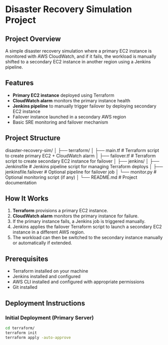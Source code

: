 # Disaster Recovery Simulation Project

## Project Overview
A simple disaster recovery simulation where a primary EC2 instance is monitored with AWS CloudWatch, and if it fails, the workload is manually shifted to a secondary EC2 instance in another region using a Jenkins pipeline.

## Features
- **Primary EC2 instance** deployed using Terraform
- **CloudWatch alarm** monitors the primary instance health
- **Jenkins pipeline** to manually trigger failover by deploying secondary EC2 instance
- Failover instance launched in a secondary AWS region
- Basic SRE monitoring and failover mechanism

## Project Structure

disaster-recovery-sim/
│
├── terraform/
│ ├── main.tf # Terraform script to create primary EC2 + CloudWatch alarm
│ ├── failover.tf # Terraform script to create secondary EC2 instance for failover
│
├── jenkins/
│ ├── Jenkinsfile # Jenkins pipeline script for managing Terraform deploys
│ ├── jenkinsfile.failover # Optional pipeline for failover job
│ └── monitor.py # Optional monitoring script (if any)
│
└── README.md # Project documentation


## How It Works
1. **Terraform** provisions a primary EC2 instance.
2. **CloudWatch alarm** monitors the primary instance for failure.
3. If the primary instance fails, a Jenkins job is triggered manually.
4. Jenkins applies the failover Terraform script to launch a secondary EC2 instance in a different AWS region.
5. The workload can then be switched to the secondary instance manually or automatically if extended.

## Prerequisites
- Terraform installed on your machine
- Jenkins installed and configured
- AWS CLI installed and configured with appropriate permissions
- Git installed

## Deployment Instructions

### Initial Deployment (Primary Server)
```bash
cd terraform/
terraform init
terraform apply -auto-approve
